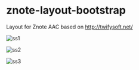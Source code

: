 # znote-layout-bootstrap
Layout for Znote AAC based on http://twifysoft.net/

![ss1](http://i.imgur.com/fSMA1ns.png)

![ss2](http://i.imgur.com/f0A4DrN.png)

![ss3](http://i.imgur.com/aayfuCt.png)
